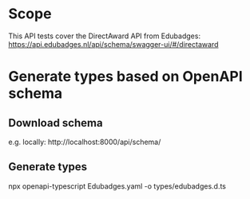# Scope
This API tests cover the DirectAward API from Edubadges:
https://api.edubadges.nl/api/schema/swagger-ui/#/directaward

# Generate types based on OpenAPI schema

## Download schema
e.g. locally: http://localhost:8000/api/schema/

## Generate types
npx openapi-typescript Edubadges.yaml -o types/edubadges.d.ts
